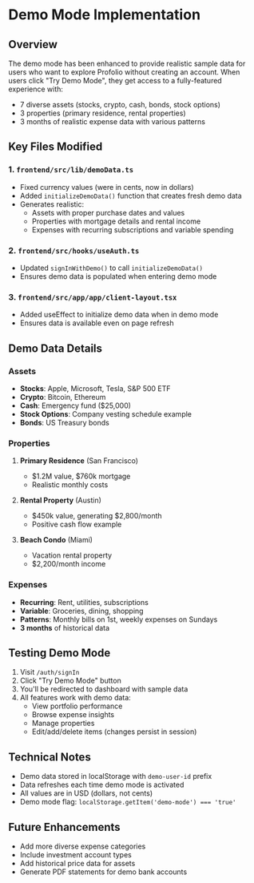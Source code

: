 # Demo Mode Implementation

## Overview
The demo mode has been enhanced to provide realistic sample data for users who want to explore Profolio without creating an account. When users click "Try Demo Mode", they get access to a fully-featured experience with:

- 7 diverse assets (stocks, crypto, cash, bonds, stock options)
- 3 properties (primary residence, rental properties)
- 3 months of realistic expense data with various patterns

## Key Files Modified

### 1. **`frontend/src/lib/demoData.ts`**
- Fixed currency values (were in cents, now in dollars)
- Added `initializeDemoData()` function that creates fresh demo data
- Generates realistic:
  - Assets with proper purchase dates and values
  - Properties with mortgage details and rental income
  - Expenses with recurring subscriptions and variable spending

### 2. **`frontend/src/hooks/useAuth.ts`**
- Updated `signInWithDemo()` to call `initializeDemoData()`
- Ensures demo data is populated when entering demo mode

### 3. **`frontend/src/app/app/client-layout.tsx`**
- Added useEffect to initialize demo data when in demo mode
- Ensures data is available even on page refresh

## Demo Data Details

### Assets
- **Stocks**: Apple, Microsoft, Tesla, S&P 500 ETF
- **Crypto**: Bitcoin, Ethereum
- **Cash**: Emergency fund ($25,000)
- **Stock Options**: Company vesting schedule example
- **Bonds**: US Treasury bonds

### Properties
1. **Primary Residence** (San Francisco)
   - $1.2M value, $760k mortgage
   - Realistic monthly costs
   
2. **Rental Property** (Austin)
   - $450k value, generating $2,800/month
   - Positive cash flow example
   
3. **Beach Condo** (Miami)
   - Vacation rental property
   - $2,200/month income

### Expenses
- **Recurring**: Rent, utilities, subscriptions
- **Variable**: Groceries, dining, shopping
- **Patterns**: Monthly bills on 1st, weekly expenses on Sundays
- **3 months** of historical data

## Testing Demo Mode

1. Visit `/auth/signIn`
2. Click "Try Demo Mode" button
3. You'll be redirected to dashboard with sample data
4. All features work with demo data:
   - View portfolio performance
   - Browse expense insights
   - Manage properties
   - Edit/add/delete items (changes persist in session)

## Technical Notes

- Demo data stored in localStorage with `demo-user-id` prefix
- Data refreshes each time demo mode is activated
- All values are in USD (dollars, not cents)
- Demo mode flag: `localStorage.getItem('demo-mode') === 'true'`

## Future Enhancements

- Add more diverse expense categories
- Include investment account types
- Add historical price data for assets
- Generate PDF statements for demo bank accounts 